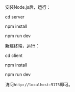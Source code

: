 安装Node.js后，运行：

cd server

npm install

npm run dev

新建终端，运行：

cd client

npm install

npm run dev

访问`http://localhost:5173`即可。